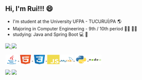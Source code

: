 ## Hi, I'm Rui!!! 😄
- I'm student at the University UFPA - TUCURUÍ/PA 🌎 
- Majoring in Computer Engineering - 9th / 10th period 👨‍💻 👨‍🎓 
- studying: Java and Spring Boot 💻 📔

 <div>
  <a href="https://github.com/sruiNascimento">
  <img height="150em" src="https://github-readme-stats.vercel.app/api?username=sruinascimento&show_icons=true&theme=dracula&include_all_commits=true&count_private=true"/>
  <img height="150em" src="https://github-readme-stats.vercel.app/api/top-langs/?username=sruinascimento&layout=compact&langs_count=7&theme=dracula"/>
<!--   <img height="150em" src="https://github-readme-streak-stats.herokuapp.com?user=sruinascimento&theme=dracula&hide_border=false"/> -->
  </div>
<div style="display: inline_block"><br>
  <img align="center" alt="Rui-Java" height="30" width="40" src="https://github.com/devicons/devicon/blob/master/icons/java/java-original.svg">
  <img align="center" alt="Rui-HTML" height="30" width="40" src="https://raw.githubusercontent.com/devicons/devicon/master/icons/html5/html5-original.svg">
  <img align="center" alt="Rui-CSS" height="30" width="40" src="https://raw.githubusercontent.com/devicons/devicon/master/icons/css3/css3-original.svg">
  <img align="center" alt="Rui-Js" height="30" width="40" src="https://raw.githubusercontent.com/devicons/devicon/master/icons/javascript/javascript-plain.svg">
  <img align="center" alt="Rui-MySQL" height="30" width="40" src="https://github.com/devicons/devicon/blob/master/icons/mysql/mysql-original-wordmark.svg">  
  <img align="center" alt="Rui-Python" height="30" width="40" src="https://raw.githubusercontent.com/devicons/devicon/master/icons/python/python-original.svg">
  <img align="center" alt="Rui-NodeJS" height="30" width="40" src="https://github.com/devicons/devicon/blob/master/icons/nodejs/nodejs-original-wordmark.svg">   
</div>
</br>
<div>
  <a href = "mailto:sruy19@gmail.com"><img src="https://img.shields.io/badge/-Gmail-%23333?style=for-the-badge&logo=gmail&logoColor=white" target="_blank"></a>
  <a href="https://www.linkedin.com/in/sruinascimento/" target="_blank"><img src="https://img.shields.io/badge/-LinkedIn-%230077B5?style=for-the-badge&logo=linkedin&logoColor=white" target="_blank"></a>  </div>
  





